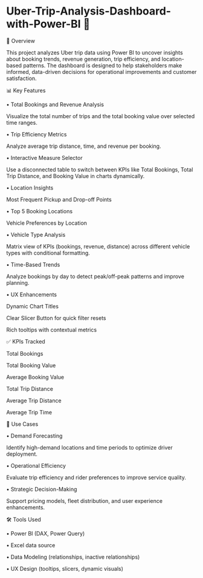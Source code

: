 # Uber-Trip-Analysis-Dashboard-with-Power-BI 🚕 

📌 Overview

This project analyzes Uber trip data using Power BI to uncover insights about booking trends, revenue generation, trip efficiency, and location-based patterns. The dashboard is designed to help stakeholders make informed, data-driven decisions for operational improvements and customer satisfaction.

📊 Key Features

• Total Bookings and Revenue Analysis

 Visualize the total number of trips and the total booking value over selected time ranges.

• Trip Efficiency Metrics

 Analyze average trip distance, time, and revenue per booking.

• Interactive Measure Selector

 Use a disconnected table to switch between KPIs like Total Bookings, Total Trip Distance, and Booking Value in charts dynamically.

• Location Insights

 Most Frequent Pickup and Drop-off Points

• Top 5 Booking Locations

Vehicle Preferences by Location

• Vehicle Type Analysis

Matrix view of KPIs (bookings, revenue, distance) across different vehicle types with conditional formatting.

• Time-Based Trends

Analyze bookings by day to detect peak/off-peak patterns and improve planning.

• UX Enhancements

Dynamic Chart Titles

Clear Slicer Button for quick filter resets

Rich tooltips with contextual metrics

✅ KPIs Tracked

Total Bookings

Total Booking Value

Average Booking Value

Total Trip Distance

Average Trip Distance

Average Trip Time

📍 Use Cases

• Demand Forecasting

Identify high-demand locations and time periods to optimize driver deployment.

• Operational Efficiency

Evaluate trip efficiency and rider preferences to improve service quality.

• Strategic Decision-Making

Support pricing models, fleet distribution, and user experience enhancements.

🛠 Tools Used

• Power BI (DAX, Power Query)

• Excel data source

• Data Modeling (relationships, inactive relationships)

• UX Design (tooltips, slicers, dynamic visuals)
